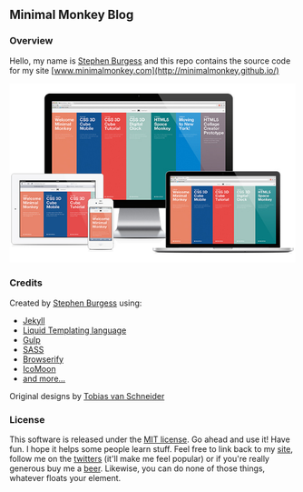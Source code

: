 ## Minimal Monkey Blog

### Overview

Hello, my name is [Stephen Burgess](https://twitter.com/minimalmonkey) and this repo contains the source code for my site [www.minimalmonkey.com](http://minimalmonkey.github.io/)

![Responsive site shown on multiple devices](images/welcome-minimal-monkey/responsive.jpg)

### Credits

Created by [Stephen Burgess](https://twitter.com/minimalmonkey) using:

- [Jekyll](http://jekyllrb.com/)
- [Liquid Templating language](http://liquidmarkup.org/)
- [Gulp](http://gulpjs.com/)
- [SASS](http://sass-lang.com/)
- [Browserify](http://browserify.org/)
- [IcoMoon](https://icomoon.io/)
- [and more...](package.json)

Original designs by [Tobias van Schneider](https://twitter.com/schneidertobias)

### License

This software is released under the [MIT license](LICENSE). Go ahead and use it! Have fun. I hope it helps some people learn stuff. Feel free to link back to my [site](http://minimalmonkey.com/), follow me on the [twitters](https://twitter.com/minimalmonkey) (it'll make me feel popular) or if you're really generous buy me a [beer](http://25.media.tumblr.com/bc8dc63e3714bc7dfa694f31195cccfd/tumblr_mkuttrDdLz1s0zc1wo1_500.jpg). Likewise, you can do none of those things, whatever floats your element.
